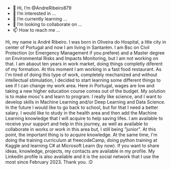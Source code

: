 - 👋 Hi, I’m @AndreRibeiro879
- 👀 I’m interested in ...
- 🌱 I’m currently learning ...
- 💞️ I’m looking to collaborate on ...
- 📫 How to reach me ...

Hi, my name is André Ribeiro. I was born in Oliveira do Hospital, a litle city in center of Portugal and now I am living in Santarém.
I am Bsc on Civil Protection (or Emergency Management if you prefere) and a Master degree on Environmental Risks and Impacts Monitoring, but I am not working on that. 
I am abaout ten years in work market, doing things completly diferent of my formation. At this moment I am working in a fast food restaurant.
As I'm tired of doing this type of work, completely mechanized and without intellectual stimulation, I decided to start learning some different things to see if I can change my work area.
Here in Portugal, wages are low and taking a new higher education course comes out of the budget. My solution is to make mooc's and learn to program.
I really like science, and I want to develop skills in Machine Learning and/or Deep Learning and Data Science.
In the future I would like to go back to school, but for that I need a better salary.
I would like to study in the health area and then add the Machine Learning knowledge that I will acquire to help saving lifes.
I am available to receive your support and help in this journey, as well as available to collaborate in works or work in this area but, I still being "junior".
At this point, the important thing is to acquire knowledge.
At the same time, I'm doing the training curriculum at freecodeCamp, doing python training at Kaggle and learning C# at Microsoft Learn (by now). 
If you want to share ideas, knowledge, projects, my contacts are available in my profile.
My LinkedIn profile is also available and it is the social network that I use the most since February 2023.
Thank you. :D

